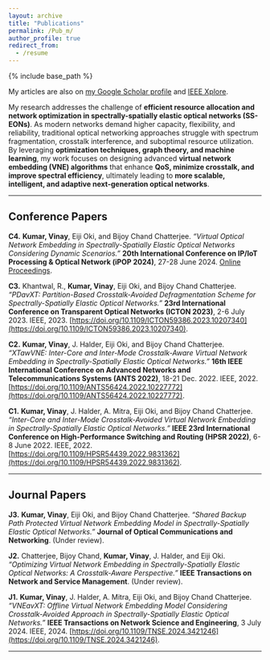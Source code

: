```yaml
---
layout: archive
title: "Publications"
permalink: /Pub_m/
author_profile: true
redirect_from:
  - /resume
---
```


{% include base_path %}

My articles are also on [my Google Scholar profile](https://scholar.google.com/citations?user=CCSnKrcAAAAJ&hl=en&authuser=2) and [IEEE Xplore](https://ieeexplore.ieee.org/author/37089459890).


My research addresses the challenge of **efficient resource allocation and network optimization in spectrally-spatially elastic optical networks (SS-EONs)**. As modern networks demand higher capacity, flexibility, and reliability, traditional optical networking approaches struggle with spectrum fragmentation, crosstalk interference, and suboptimal resource utilization. By leveraging **optimization techniques, graph theory, and machine learning**, my work focuses on designing advanced **virtual network embedding (VNE) algorithms** that enhance **QoS, minimize crosstalk, and improve spectral efficiency**, ultimately leading to **more scalable, intelligent, and adaptive next-generation optical networks**.


---

## **Conference Papers**  

**C4.** **Kumar, Vinay**, Eiji Oki, and Bijoy Chand Chatterjee. *“Virtual Optical Network Embedding in Spectrally-Spatially Elastic Optical Networks Considering Dynamic Scenarios.”* **20th International Conference on IP/IoT Processing & Optical Network (iPOP 2024)**, 27-28 June 2024. [Online Proceedings](https://www.pilab.jp/ipop2024/info/onlineproceedings.html#T2-3).  

**C3.** Khantwal, R., **Kumar, Vinay**, Eiji Oki, and Bijoy Chand Chatterjee. *“PDavXT: Partition-Based Crosstalk-Avoided Defragmentation Scheme for Spectrally-Spatially Elastic Optical Networks.”* **23rd International Conference on Transparent Optical Networks (ICTON 2023)**, 2-6 July 2023. IEEE, 2023. [https://doi.org/10.1109/ICTON59386.2023.10207340](https://doi.org/10.1109/ICTON59386.2023.10207340).  

**C2.** **Kumar, Vinay**, J. Halder, Eiji Oki, and Bijoy Chand Chatterjee. *“XTawVNE: Inter-Core and Inter-Mode Crosstalk-Aware Virtual Network Embedding in Spectrally-Spatially Elastic Optical Networks.”* **16th IEEE International Conference on Advanced Networks and Telecommunications Systems (ANTS 2022)**, 18-21 Dec. 2022. IEEE, 2022. [https://doi.org/10.1109/ANTS56424.2022.10227772](https://doi.org/10.1109/ANTS56424.2022.10227772).  

**C1.** **Kumar, Vinay**, J. Halder, A. Mitra, Eiji Oki, and Bijoy Chand Chatterjee. *“Inter-Core and Inter-Mode Crosstalk-Avoided Virtual Network Embedding in Spectrally-Spatially Elastic Optical Networks.”* **IEEE 23rd International Conference on High-Performance Switching and Routing (HPSR 2022)**, 6-8 June 2022. IEEE, 2022. [https://doi.org/10.1109/HPSR54439.2022.9831362](https://doi.org/10.1109/HPSR54439.2022.9831362).  

---

## **Journal Papers**  

**J3.** **Kumar, Vinay**, Eiji Oki, and Bijoy Chand Chatterjee. *“Shared Backup Path Protected Virtual Network Embedding Model in Spectrally-Spatially Elastic Optical Networks.”* **Journal of Optical Communications and Networking**. (Under review). 

**J2.** Chatterjee, Bijoy Chand, **Kumar, Vinay**, J. Halder, and Eiji Oki. *“Optimizing Virtual Network Embedding in Spectrally-Spatially Elastic Optical Networks: A Crosstalk-Aware Perspective.”* **IEEE Transactions on Network and Service Management**. (Under review). 

**J1.** **Kumar, Vinay**, J. Halder, A. Mitra, Eiji Oki, and Bijoy Chand Chatterjee. *“VNEavXT: Offline Virtual Network Embedding Model Considering Crosstalk-Avoided Approach in Spectrally-Spatially Elastic Optical Networks.”* **IEEE Transactions on Network Science and Engineering**, 3 July 2024. IEEE, 2024. [https://doi.org/10.1109/TNSE.2024.3421246](https://doi.org/10.1109/TNSE.2024.3421246).  


 

---

